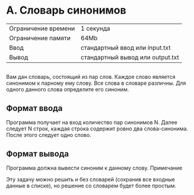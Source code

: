 <div class="problem-statement">
   <div class="header">
      <h1 class="title">A. Словарь синонимов</h1>
      <table>
         <tr class="time-limit">
            <td class="property-title">Ограничение времени</td>
            <td>1&nbsp;секунда</td>
         </tr>
         <tr class="memory-limit">
            <td class="property-title">Ограничение памяти</td>
            <td>64Mb</td>
         </tr>
         <tr class="input-file">
            <td class="property-title">Ввод</td>
            <td colspan="1">стандартный ввод или input.txt</td>
         </tr>
         <tr class="output-file">
            <td class="property-title">Вывод</td>
            <td colspan="1">стандартный вывод или output.txt</td>
         </tr>
      </table>
   </div>
   <h2></h2>
   <div class="legend"><span style="">
         <p>Вам дан словарь, состоящий из пар слов. Каждое слово является синонимом к парному ему слову. Все слова в словаре различны.
            Для одного данного слова определите его синоним.
         </p></span></div>
   <h2>Формат ввода</h2>
   <div class="input-specification"><span style="">
         <p>Программа получает на вход количество пар синонимов <span class="tex-math-text">N</span>. Далее следует <span class="tex-math-text">N</span> строк, каждая строка содержит ровно два слова-синонима. После этого следует одно слово.
         </p></span></div>
   <h2>Формат вывода</h2>
   <div class="output-specification"><span style="">
         <p>Программа должна вывести синоним к данному слову. Примечание </p>
         <p>Эту задачу можно решить и без словарей (сохранив все входные данные в списке), но решение со словарем будет более простым.</p>
         <p></p></span></div>
